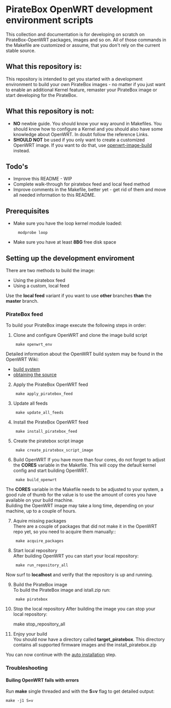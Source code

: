 # PirateBox OpenWRT development environment scripts
This collection and documentation is for developing on scratch on PirateBox-OpenWRT packages, images and so on. All of those commands in the Makefile are customized or assume, that you don't rely on the current stable source.

## What this repository is:
This repository is intended to get you started with a development environment to build your own PirateBox images - no matter if you just want to enable an additional Kernel feature, remaster your PirateBox image or start developing for the PirateBox.

## What this repository is __not__:
* __NO__ newbie guide. You should know your way around in Makefiles. You should know how to configure a Kernel and you should also have some knowledge about OpenWRT. In doubt follow the reference Links.
* __SHOULD NOT__ be used if you only want to create a customized OpenWRT image. If you want to do that, use [openwrt-image-build](http://wiki.openwrt.org/doc/howto/obtain.firmware.generate) instead.

## Todo's
* Improve this README - WIP
* Complete walk-through for piratebox feed and local feed method
* Improve comments in the Makefile, better yet - get rid of them and move all needed information to this README.

## Prerequisites
* Make sure you have the loop kernel module loaded:

        modprobe loop

* Make sure you have at least __8BG__ free disk space

## Setting up the development enviroment
There are two methods to build the image:
* Using the piratebox feed
* Using a custom, local feed

Use the __local feed__ variant if you want to use __other__ branches __than__ the __master__ branch.


### PirateBox feed
To build your PirateBox image execute the following steps in order:
    
1. Clone and configure OpenWRT and clone the image build script
    
        make openwrt_env
Detailed information about the OpenWRT build system may be found in the OpenWRT Wiki:

  * [build system](http://wiki.openwrt.org/doc/howto/buildroot.exigence)
  * [obtaining the source](http://wiki.openwrt.org/doc/howto/buildroot.exigence#downloading.sources)

2. Apply the PirateBox OpenWRT feed 

        make apply_piratebox_feed

3. Update all feeds

        make update_all_feeds

4. Install the PirateBox OpenWRT feed

        make install_piratebox_feed

5. Create the piratebox script image

        make create_piratebox_script_image

6. Build OpenWRT
If you have more than four cores, do not forget to adjust the __CORES__ variable in the Makefile.
This will copy the default kernel config and start building OpenWRT.

        make build_openwrt
The __CORES__ variable in the Makefile needs to be adjusted to your system, a good rule of thumb for the value is to use the amount of cores you have available on your build machine.     
Building the OpenWRT image may take a long time, depending on your machine, up to a couple of hours.

7. Aquire missing packages    
There are a couple of packages that did not make it in the OpenWRT repo yet, so you need to acquire them manually::

        make acquire_packages

8. Start local repository    
After building OpenWRT you can start your local repository:

        make run_repository_all
Now surf to __localhost__ and verify that the repository is up and running.

9. Build the PirateBox image     
To build the PirateBox image and istall.zip run:

        make piratebox

10. Stop the local repository
After building the image you can stop your local repository:

       make stop_repository_all

11. Enjoy your build     
You should now have a directory called __target_piratebox__.
This directory contains all supported firmware images and the install_piratebox.zip

You can now continue with the [auto installation](http://piratebox.cc/openwrt:diy) step.

### Troubleshooting
#### Builing OpenWRT fails with errors
Run __make__ single threaded and with the __S=v__ flag to get detailed output:

    make -j1 S=v
